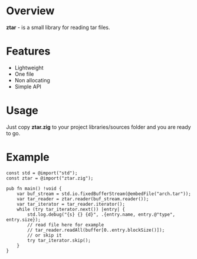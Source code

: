 # Overview

**ztar** - is a small library for reading tar files.

# Features

* Lightweight
* One file
* Non allocating
* Simple API

# Usage

Just copy **ztar.zig** to your project libraries/sources folder and you are ready to go.

# Example

```zig
const std = @import("std");
const ztar = @import("ztar.zig");

pub fn main() !void {
    var buf_stream = std.io.fixedBufferStream(@embedFile("arch.tar"));
    var tar_reader = ztar.reader(buf_stream.reader());
    var tar_iterator = tar_reader.iterator();
    while (try tar_iterator.next()) |entry| {
        std.log.debug("{s} {} {d}", .{entry.name, entry.@"type", entry.size});
        // read file here for example
        // tar_reader.readAll(buffer[0..entry.blockSize()]);
        // or skip it
        try tar_iterator.skip();
    }
}
```
